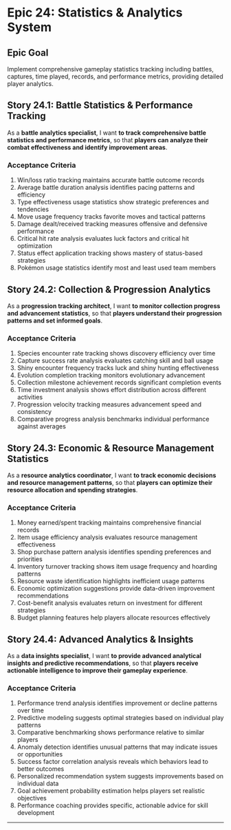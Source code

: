 # Epic 24: Statistics & Analytics System

## Epic Goal
Implement comprehensive gameplay statistics tracking including battles, captures, time played, records, and performance metrics, providing detailed player analytics.

## Story 24.1: Battle Statistics & Performance Tracking
As a **battle analytics specialist**,
I want **to track comprehensive battle statistics and performance metrics**,
so that **players can analyze their combat effectiveness and identify improvement areas**.

### Acceptance Criteria
1. Win/loss ratio tracking maintains accurate battle outcome records
2. Average battle duration analysis identifies pacing patterns and efficiency
3. Type effectiveness usage statistics show strategic preferences and tendencies
4. Move usage frequency tracks favorite moves and tactical patterns
5. Damage dealt/received tracking measures offensive and defensive performance
6. Critical hit rate analysis evaluates luck factors and critical hit optimization
7. Status effect application tracking shows mastery of status-based strategies
8. Pokémon usage statistics identify most and least used team members

## Story 24.2: Collection & Progression Analytics
As a **progression tracking architect**,
I want **to monitor collection progress and advancement statistics**,
so that **players understand their progression patterns and set informed goals**.

### Acceptance Criteria
1. Species encounter rate tracking shows discovery efficiency over time
2. Capture success rate analysis evaluates catching skill and ball usage
3. Shiny encounter frequency tracks luck and shiny hunting effectiveness
4. Evolution completion tracking monitors evolutionary advancement
5. Collection milestone achievement records significant completion events
6. Time investment analysis shows effort distribution across different activities
7. Progression velocity tracking measures advancement speed and consistency
8. Comparative progress analysis benchmarks individual performance against averages

## Story 24.3: Economic & Resource Management Statistics
As a **resource analytics coordinator**,
I want **to track economic decisions and resource management patterns**,
so that **players can optimize their resource allocation and spending strategies**.

### Acceptance Criteria
1. Money earned/spent tracking maintains comprehensive financial records
2. Item usage efficiency analysis evaluates resource management effectiveness
3. Shop purchase pattern analysis identifies spending preferences and priorities
4. Inventory turnover tracking shows item usage frequency and hoarding patterns
5. Resource waste identification highlights inefficient usage patterns
6. Economic optimization suggestions provide data-driven improvement recommendations
7. Cost-benefit analysis evaluates return on investment for different strategies
8. Budget planning features help players allocate resources effectively

## Story 24.4: Advanced Analytics & Insights
As a **data insights specialist**,
I want **to provide advanced analytical insights and predictive recommendations**,
so that **players receive actionable intelligence to improve their gameplay experience**.

### Acceptance Criteria
1. Performance trend analysis identifies improvement or decline patterns over time
2. Predictive modeling suggests optimal strategies based on individual play patterns
3. Comparative benchmarking shows performance relative to similar players
4. Anomaly detection identifies unusual patterns that may indicate issues or opportunities
5. Success factor correlation analysis reveals which behaviors lead to better outcomes
6. Personalized recommendation system suggests improvements based on individual data
7. Goal achievement probability estimation helps players set realistic objectives
8. Performance coaching provides specific, actionable advice for skill development

---
